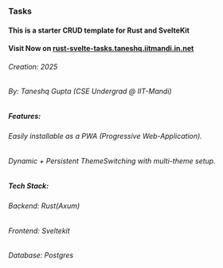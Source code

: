 ### Tasks 
#### This is a starter CRUD template for Rust and SvelteKit
#### Visit Now on [rust-svelte-tasks.taneshq.iitmandi.in.net](https://rust-svelte-tasks.taneshq.iitmandi.in.net)
###### Creation: 2025
###### By: Taneshq Gupta (CSE Undergrad @ IIT-Mandi)

##### Features:
  ###### Easily installable as a PWA (Progressive Web-Application). 
  ###### Dynamic + Persistent ThemeSwitching with multi-theme setup. 

##### Tech Stack:
  ###### Backend: Rust(Axum)
  ###### Frontend: Sveltekit
  ###### Database: Postgres
